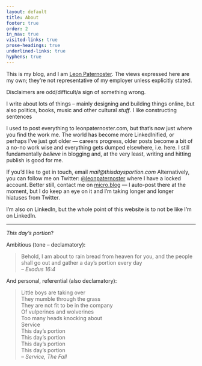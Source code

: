 ```yaml
---
layout: default
title: About
footer: true
order: 2
in_nav: true
visited-links: true
prose-headings: true
underlined-links: true
hyphens: true
---
```


This is my blog, and I am [Leon Paternoster](https://www.leonpaternoster.com). The views expressed here are my own; they’re not representative of my employer unless explicitly stated.

Disclaimers are odd/difficult/a sign of something wrong.

I write about lots of things – mainly designing and building things online, but also politics, books, music and other cultural _stuff_. I like constructing sentences

I used to post everything to leonpaternoster.com, but that’s now just where you find the work me. The world has become more LinkedInified, or perhaps I’ve just got older — careers progress, older posts become a bit of a no-no work wise and everything gets dumped elsewhere, i.e. here. I still fundamentally _believe_ in blogging and, at the very least, writing and hitting publish is good for me.

If you’d like to get in touch, email _mail@thisdaysportion.com_ Alternatively, you can follow me on Twitter: [@leonpaternoster](https://twitter.com/leonpaternoster/) where I have a locked account. Better still, contact me on [micro.blog](https://micro.blog/leonp) — I auto-post there at the moment, but I do keep an eye on it and I’m taking longer and longer hiatuses from Twitter.

I’m also on LinkedIn, but the whole point of this website is to not be like I’m on LinkedIn.

<hr>

_This day’s portion_?

Ambitious (tone – declamatory):

> Behold, I am about to rain bread from heaven for you, and the people shall go out and gather a day’s portion every day <br><cite>– Exodus 16:4</cite>

And personal, referential (also declamatory):

> Little boys are taking over<br>
They mumble through the grass<br>
They are not fit to be in the company<br>
Of vulperines and wolverines<br>
Too many heads knocking about<br>
Service<br>
This day’s portion<br>
This day’s portion<br>
This day’s portion<br>
This day’s portion<br>
<cite>– Service, The Fall</cite>
